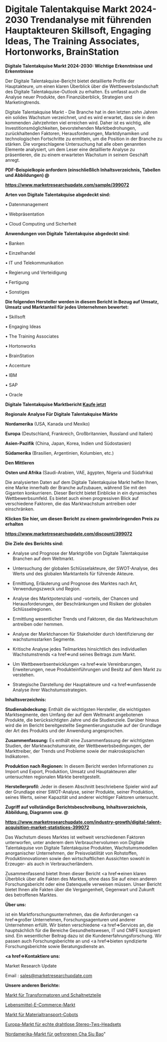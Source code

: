 # Digitale Talentakquise Markt 2024-2030 Trendanalyse mit führenden Hauptakteuren Skillsoft, Engaging Ideas, The Training Associates, Hortonworks, BrainStation

<strong>Digitale Talentakquise Markt 2024-2030: Wichtige Erkenntnisse und Erkenntnisse</strong>

Der Digitale Talentakquise-Bericht bietet detaillierte Profile der Hauptakteure, um einen klaren Überblick über die Wettbewerbslandschaft des Digitale Talentakquise-Outlook zu erhalten. Es umfasst auch die Analyse neuer Produkte, den Finanzüberblick, Strategien und Marketingtrends.

Digitale Talentakquise Markt - Die Branche hat in den letzten zehn Jahren ein solides Wachstum verzeichnet, und es wird erwartet, dass sie in den kommenden Jahrzehnten viel erreichen wird. Daher ist es wichtig, alle Investitionsmöglichkeiten, bevorstehenden Marktbedrohungen, zurückhaltenden Faktoren, Herausforderungen, Marktdynamiken und technologischen Fortschritte zu ermitteln, um die Position in der Branche zu stärken. Die vorgeschlagene Untersuchung hat alle oben genannten Elemente analysiert, um dem Leser eine detaillierte Analyse zu präsentieren, die zu einem erwarteten Wachstum in seinem Geschäft anregt.



<strong><b>PDF-Beispielkopie anfordern (einschließlich Inhaltsverzeichnis, Tabellen und Abbildungen) @ </b></strong>

<strong><a href=https://www.marketresearchupdate.com/sample/399072>

<strong>https://www.marketresearchupdate.com/sample/399072</u></a></strong></strong>



<strong>Arten von Digitale Talentakquise abgedeckt sind:</strong>

• Datenmanagement

• Webpräsentation

• Cloud Computing und Sicherheit



<strong>Anwendungen von Digitale Talentakquise abgedeckt sind:</strong>

• Banken

• Einzelhandel

• IT und Telekommunikation

• Regierung und Verteidigung

• Fertigung

• Sonstiges



<strong>Die folgenden Hersteller werden in diesem Bericht in Bezug auf Umsatz, Umsatz und Marktanteil für jedes Unternehmen bewertet:</strong>

• Skillsoft

• Engaging Ideas

• The Training Associates

• Hortonworks

• BrainStation

• Accenture

• IBM

• SAP

• Oracle



<strong>Digitale Talentakquise Marktbericht <a href=https://www.marketresearchupdate.com/buynow/399072>Kaufe jetzt</a></strong>



<strong>Regionale Analyse Für Digitale Talentakquise Märkte</strong>



<strong>Nordamerika</strong> (USA, Kanada und Mexiko)



<strong>Europa</strong> (Deutschland, Frankreich, Großbritannien, Russland und Italien)



<strong>Asien-Pazifik</strong> (China, Japan, Korea, Indien und Südostasien)



<strong>Südamerika</strong> (Brasilien, Argentinien, Kolumbien, etc.)



<strong>Den Mittleren</strong> 

<strong>Osten und Afrika</strong> (Saudi-Arabien, VAE, ägypten, Nigeria und Südafrika)

Die analysierten Daten auf dem Digitale Talentakquise Markt helfen Ihnen, eine Marke innerhalb der Branche aufzubauen, während Sie mit den Giganten konkurrieren. Dieser Bericht bietet Einblicke in ein dynamisches Wettbewerbsumfeld. Es bietet auch einen progressiven Blick auf verschiedene Faktoren, die das Marktwachstum antreiben oder einschränken.



<strong>Klicken Sie hier, um diesen Bericht zu einem gewinnbringenden Preis zu erhalten
</strong>

<strong><a href=https://www.marketresearchupdate.com/discount/399072>https://www.marketresearchupdate.com/discount/399072</b></u></strong></a>



<strong>Die Ziele des Berichts sind:</strong>

- Analyse und Prognose der Marktgröße von Digitale Talentakquise Branchen auf dem Weltmarkt.

- Untersuchung der globalen Schlüsselakteure, der SWOT-Analyse, des Werts und des globalen Marktanteils für führende Akteure.

- Ermittlung, Erläuterung und Prognose des Marktes nach Art, Verwendungszweck und Region.

- Analyse des Marktpotenzials und -vorteils, der Chancen und Herausforderungen, der Beschränkungen und Risiken der globalen Schlüsselregionen.

- Ermittlung wesentlicher Trends und Faktoren, die das Marktwachstum antreiben oder hemmen.

- Analyse der Marktchancen für Stakeholder durch Identifizierung der wachstumsstarken Segmente.

- Kritische Analyse jedes Teilmarktes hinsichtlich des individuellen Wachstumstrends <a href=>und</a> seines Beitrags zum Markt.

- Um Wettbewerbsentwicklungen <a href=>wie</a> Vereinbarungen, Erweiterungen, neue Produkteinführungen und Besitz auf dem Markt zu verstehen.

- Strategische Darstellung der Hauptakteure und <a href=>umfas</a>sende Analyse ihrer Wachstumsstrategien.



<strong>Inhaltsverzeichnis:</strong>



<strong>Studienabdeckung:</strong> Enthält die wichtigsten Hersteller, die wichtigsten Marktsegmente, den Umfang der auf dem Weltmarkt angebotenen Produkte, die berücksichtigten Jahre und die Studienziele. Darüber hinaus wird die im Bericht bereitgestellte Segmentierungsstudie auf der Grundlage der Art des Produkts und der Anwendung angesprochen.



<strong>Zusammenfassung:</strong> Es enthält eine Zusammenfassung der wichtigsten Studien, der Marktwachstumsrate, der Wettbewerbsbedingungen, der Markttreiber, der Trends und Probleme sowie der makroskopischen Indikatoren.



<strong>Produktion nach Regionen:</strong> In diesem Bericht werden Informationen zu Import und Export, Produktion, Umsatz und Hauptakteuren aller untersuchten regionalen Märkte bereitgestellt.



<strong>Herstellerprofil:</strong> Jeder in diesem Abschnitt beschriebene Spieler wird auf der Grundlage einer SWOT-Analyse, seiner Produkte, seiner Produktion, seines Werts, seiner Kapazität und anderer wichtiger Faktoren untersucht.



<strong><b>Zugriff auf vollständige Berichtsbeschreibung, Inhaltsverzeichnis, Abbildung, Diagramm usw. @ </b></strong>

<strong><a href=https://www.marketresearchupdate.com/industry-growth/digital-talent-acquisition-market-statistices-399072>https://www.marketresearchupdate.com/industry-growth/digital-talent-acquisition-market-statistices-399072</a></strong>

Das Wachstum dieses Marktes ist weltweit verschiedenen Faktoren unterworfen, unter anderem dem Verbrauchervolumen von Digitale Talentakquise von Digitale Talentakquise Produkten, Wachstumsmodellen anorganischer Unternehmen, der Preisvolatilität von Rohstoffen, Produktinnovationen sowie den wirtschaftlichen Aussichten sowohl in Erzeuger- als auch in Verbraucherländern.

Zusammenfassend bietet Ihnen dieser Bericht <a href=>einen</a> klaren Überblick über alle Fakten des Marktes, ohne dass Sie auf einen anderen Forschungsbericht oder eine Datenquelle verweisen müssen. Unser Bericht bietet Ihnen alle Fakten über die Vergangenheit, Gegenwart und Zukunft des betroffenen Marktes.



<strong>Über uns:</strong>

 ist ein Marktforschungsunternehmen, das die Anforderungen <a href=>großer</a> Unternehmen, Forschungsagenturen und anderer Unternehmen erfüllt. Wir bieten verschiedene <a href=>Services</a> an, die hauptsächlich für die Bereiche Gesundheitswesen, IT und CMFE konzipiert sind. Ein wesentlicher Beitrag dazu ist die Kundenerfahrungsforschung. Wir passen auch Forschungsberichte an und <a href=>bieten</a> syndizierte Forschungsberichte sowie Beratungsdienste an.



<strong><a href=>Kontaktiere uns:</a></strong>

Market Research Update

Email : sales@marketresearchupdate.com



<strong>Unsere anderen Berichte:</strong>

<a href=https://www.linkedin.com/pulse/transformers-switching-power-supplies-market-latest-report>Markt für Transformatoren und Schaltnetzteile</a>

<a href=https://www.linkedin.com/pulse/food-e-commerce-market-analysis-segment-region-growth>Lebensmittel-E-Commerce-Markt</a>

<a href=https://www.linkedin.com/pulse/material-handling-cobots-market-analysis-segment>Markt für Materialtransport-Cobots</a>

<a href=https://www.linkedin.com/pulse/europe-true-wireless-stereo-tws-headset-market>Europa-Markt für echte drahtlose Stereo-Tws-Headsets</a>

<a href=https://www.linkedin.com/pulse/north-america-frozen-cha-siu-bao-market-size-2023-top>Nordamerika-Markt für gefrorenen Cha Siu Bao</a>"
